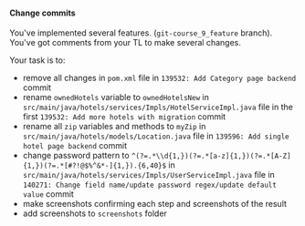 #### Change commits

You've implemented several features. (`git-course_9_feature` branch). <br>
You've got comments from your TL to make several changes.

Your task is to:
- remove all changes in `pom.xml` file in `139532: Add Category page backend` commit
- rename `ownedHotels` variable to `ownedHotelsNew` in `src/main/java/hotels/services/Impls/HotelServiceImpl.java` file
in the first `139532: Add more hotels with migration` commit
- rename all `zip` variables and methods to `myZip` in `src/main/java/hotels/models/Location.java` file
in `139596: Add single hotel page backend` commit
- change password pattern to `^(?=.*\\d{1,})(?=.*[a-z]{1,})(?=.*[A-Z]{1,})(?=.*[#?!@$%^&*-]{1,}).{6,40}$`
in `src/main/java/hotels/services/Impls/UserServiceImpl.java` file
in `140271: Change field name/update password regex/update default value` commit
- make screenshots confirming each step and screenshots of the result
- add screenshots to `screenshots` folder
